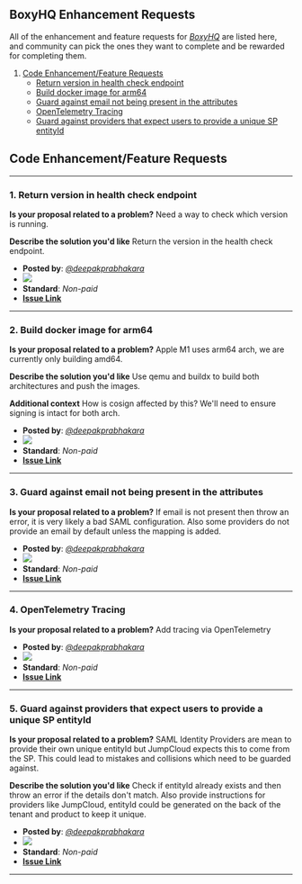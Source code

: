 ## BoxyHQ Enhancement Requests

All of the enhancement and feature requests for *[BoxyHQ](https://boxyhq.com/)* are listed here, and community can pick the ones they want to complete and be rewarded for completing them.

1. [Code Enhancement/Feature Requests](#code-enhancementfeature-requests)
    - [Return version in health check endpoint](#1-return-version-in-health-check-endpoint)
    - [Build docker image for arm64](#2-build-docker-image-for-arm64)
    - [Guard against email not being present in the attributes](#3-guard-against-email-not-being-present-in-the-attributes)
    - [OpenTelemetry Tracing](#4-opentelemetry-tracing)
    - [Guard against providers that expect users to provide a unique SP entityId](#5-guard-against-providers-that-expect-users-to-provide-a-unique-sp-entityid)


## Code Enhancement/Feature Requests
---

### **1. Return version in health check endpoint**

**Is your proposal related to a problem?**
Need a way to check which version is running.

**Describe the solution you'd like**
Return the version in the health check endpoint.

  - **Posted by**: *[@deepakprabhakara](https://github.com/deepakprabhakara)*
  - <img src="https://img.shields.io/endpoint?url=https%3A%2F%2Faviyel-request-board.herokuapp.com%2Fboxyhq%2F142">
  - **Standard**: *Non-paid*
  - **[Issue Link](https://github.com/boxyhq/jackson/issues/142)**

---

### **2. Build docker image for arm64**


**Is your proposal related to a problem?**
Apple M1 uses arm64 arch, we are currently only building amd64.

**Describe the solution you'd like**
Use qemu and buildx to build both architectures and push the images.

**Additional context**
How is cosign affected by this? We'll need to ensure signing is intact for both arch.

 - **Posted by**: *[@deepakprabhakara](https://github.com/deepakprabhakara)*
 - <img src="https://img.shields.io/endpoint?url=https%3A%2F%2Faviyel-request-board.herokuapp.com%2Fboxyhq%2F124">
 - **Standard**: *Non-paid*
 - **[Issue Link](https://github.com/boxyhq/jackson/issues/124)**

---

### **3. Guard against email not being present in the attributes**

**Is your proposal related to a problem?**
If email is not present then throw an error, it is very likely a bad SAML configuration. Also some providers do not provide an email by default unless the mapping is added.
 
 - **Posted by**: *[@deepakprabhakara](https://github.com/deepakprabhakara)*
 - <img src="https://img.shields.io/endpoint?url=https%3A%2F%2Faviyel-request-board.herokuapp.com%2Fboxyhq%2F116">
 - **Standard**: *Non-paid*
 - **[Issue Link](https://github.com/boxyhq/jackson/issues/116)**

---

### **4. OpenTelemetry Tracing**
 
**Is your proposal related to a problem?**
Add tracing via OpenTelemetry
 
 - **Posted by**: *[@deepakprabhakara](https://github.com/deepakprabhakara)*
 - <img src="https://img.shields.io/endpoint?url=https%3A%2F%2Faviyel-request-board.herokuapp.com%2Fboxyhq%2F112">
 - **Standard**: *Non-paid*
 - **[Issue Link](https://github.com/boxyhq/jackson/issues/112)**

---

### **5. Guard against providers that expect users to provide a unique SP entityId**

**Is your proposal related to a problem?**
SAML Identity Providers are mean to provide their own unique entityId but JumpCloud expects this to come from the SP. This could lead to mistakes and collisions which need to be guarded against.

**Describe the solution you'd like**
Check if entityId already exists and then throw an error if the details don't match. Also provide instructions for providers like JumpCloud, entityId could be generated on the back of the tenant and product to keep it unique.
 
 - **Posted by**: *[@deepakprabhakara](https://github.com/deepakprabhakara)*
 - <img src="https://img.shields.io/endpoint?url=https%3A%2F%2Faviyel-request-board.herokuapp.com%2Fboxyhq%2F117">
 - **Standard**: *Non-paid*
 - **[Issue Link](https://github.com/boxyhq/jackson/issues/117)**

---

